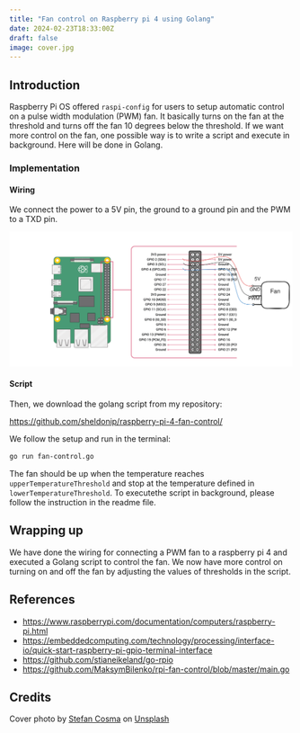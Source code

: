 ```yaml
---
title: "Fan control on Raspberry pi 4 using Golang"
date: 2024-02-23T18:33:00Z
draft: false
image: cover.jpg
---
```


## Introduction

Raspberry Pi OS offered `raspi-config` for users to setup automatic control on a pulse width modulation (PWM) fan. It basically turns on the fan at the threshold and turns off the fan 10 degrees below the threshold. If we want more control on the fan, one possible way is to write a script and execute in background. Here will be done in Golang.

### Implementation

#### Wiring

We connect the power to a 5V pin, the ground to a ground pin and the PWM to a TXD pin.

![Wiring diagram to connect the raspberry pi and the fan](wiring.svg)


#### Script

Then, we download the golang script from my repository:

https://github.com/sheldonip/raspberry-pi-4-fan-control/

We follow the setup and run in the terminal:

```sh
go run fan-control.go
```

The fan should be up when the temperature reaches `upperTemperatureThreshold` and stop at the temperature defined in `lowerTemperatureThreshold`. To executethe script in background, please follow the instruction in the readme file.

## Wrapping up

We have done the wiring for connecting a PWM fan to a raspberry pi 4 and executed a Golang script to control the fan. We now have more control on turning on and off the fan by adjusting the values of thresholds in the script.

## References

- https://www.raspberrypi.com/documentation/computers/raspberry-pi.html
- https://embeddedcomputing.com/technology/processing/interface-io/quick-start-raspberry-pi-gpio-terminal-interface
- https://github.com/stianeikeland/go-rpio
- https://github.com/MaksymBilenko/rpi-fan-control/blob/master/main.go

## Credits

Cover photo by [Stefan Cosma](https://unsplash.com/@stefanbc?utm_content=creditCopyText&utm_medium=referral&utm_source=unsplash) on [Unsplash](https://unsplash.com/photos/green-and-black-computer-motherboard-f3Yk7gW6chM?utm_content=creditCopyText&utm_medium=referral&utm_source=unsplash)
  